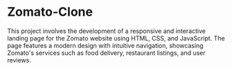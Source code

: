 # Zomato-Clone
This project involves the development of a responsive and interactive landing page for the Zomato website using HTML, CSS, and JavaScript. The page features a modern design with intuitive navigation, showcasing Zomato's services such as food delivery, restaurant listings, and user reviews.
